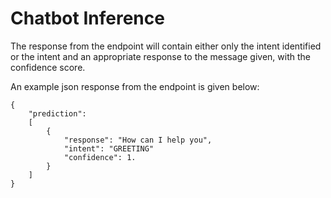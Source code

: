 # Chatbot Inference
The response from the endpoint will contain either only the intent identified or the intent and an appropriate response to the message given, with the confidence score.

An example json response from the endpoint is given below:
```
{
    "prediction":
    [
        {
            "response": "How can I help you",
            "intent": "GREETING"
            "confidence": 1.
        }
    ]
}
```